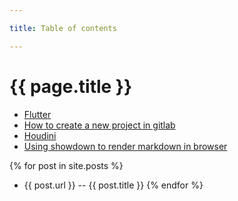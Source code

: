 ```yaml
---

title: Table of contents

---
```


# {{ page.title }}

* [Flutter](flutter.md)
* [How to create a new project in gitlab](project.md)
* [Houdini](houdini.md)
* [Using showdown to render markdown in browser](showdown.md)

{% for post in site.posts %}
  * {{ post.url }} -- {{ post.title }}
{% endfor %}